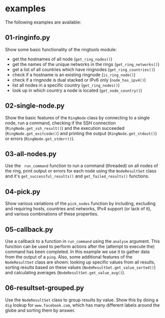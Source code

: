 examples
========
The following examples are available:

01-ringinfo.py
--------------
Show some basic functionality of the ringtools module:
* get the hostnames of all node (`get_ring_nodes()`)
* get the names of the unique networks in the rings (`get_ring_networks()`)
* get a list of all countries which have ringnodes (`get_ring_countries()`)
* check if a hostname is an existing ringnode (`is_ring_node()`)
* check if a ringnode is dual stacked or IPv6 only (`node_has_ipv4()`)
* list all nodes in a specific country (`get_ring_nodes()`)
* look up in which country a node is located (`get_node_country()`)


02-single-node.py
-----------------
Show the basic features of the `RingNode` class by connecting 
to a single node, run a command, checking if the SSH connection 
(`RingNode.get_ssh_result()`) and the execution succeeded 
(`RingNode.get_exitcode()`) and printing the output 
(`RingNode.get_stdout()`) or errors (`RingNode.get_stderr()`).


03-all-nodes.py
---------------
Use the ` run_command` function to run a command (threaded) 
on all nodes of the ring, print output or errors for each 
node using the `NodeResultSet` class and it's 
`get_successful_results()` and `get_failed_results()` functions.


04-pick.py
----------
Show various variations of the `pick_nodes` function by
including, excluding and requiring hosts, countries and
networks, IPv4 support (or lack of it), and various 
combinations of these properties.


05-callback.py
--------------
Use a callback to a function in `run_command` using the `analyse` 
argument. This function can be used to perform actions after the 
(attempt to execute the) command has been completed. In this
example we use it to gather data from the output of a `ping`.
Also, some additional features of the `NodeResultSet` class
are shown: looking up specific values from all results,
sorting results based on these values 
(`NodeResultSet.get_value_sorted()`) and calculating averages 
(`NodeResultSet.get_value_avg()`).


06-resultset-grouped.py
-----------------------
Use the `NodeResultSet` class to group results by value. Show this by
doing a `dig` lookup for `www.facebook.com`, which has many
different labels around the globe and sorting them by answer.
